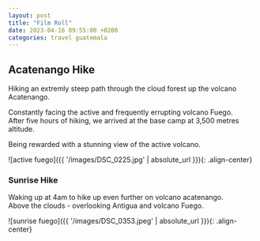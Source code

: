 ```yaml
---
layout: post
title: "Film Roll"
date: 2023-04-16 09:55:00 +0200
categories: travel guatemala
---
```

## Acatenango Hike

Hiking an extremly steep path through the cloud forest up the volcano Acatenango.  

Constantly facing the active and frequently errupting volcano Fuego.  
After five hours of hiking, we arrived at the base camp at 3,500 metres altitude.

Being rewarded with a stunning view of the active volcano.

![active fuego]({{ '/images/DSC_0225.jpg' | absolute_url }}){: .align-center}

### Sunrise Hike

Waking up at 4am to hike up even further on volcano acatenango.  
Above the clouds -  overlooking Antigua and volcano Fuego.  

![sunrise fuego]({{ '/images/DSC_0353.jpeg' | absolute_url }}){: .align-center}